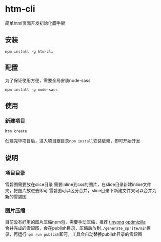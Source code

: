 # htm-cli

简单html页面开发初始化脚手架

## 安装

```shell
npm install -g htm-cli
```

## 配置

为了保证使用方便，需要全局安装node-sass
```shell
npm install -g node-sass
```

## 使用

### 新建项目

```shell
htm create
```
创建完毕项目后，进入项目跟目录`npm install`安装依赖，即可开始开发

## 说明

### 项目目录
雪碧图需要放在slice目录
需要inline到css的图片，在slice目录新建inline文件夹，把图片放进去即可
雪碧图可以区分合并，slice目录下新建文件夹可以合并为新的雪碧图

### 图片压缩
目前没有好用的图片压缩npm包，需要手动压缩，推荐 [tinypng] [optimizilla]  
合并完成的雪碧图，会在publish目录，压缩后放到`./generate_sprite/min`目录，再运行`npm run publish`即可，工具会自动替换publish目录的雪碧图  

[tinypng]: https://tinypng.com/
[optimizilla]:http://optimizilla.com/zh/
